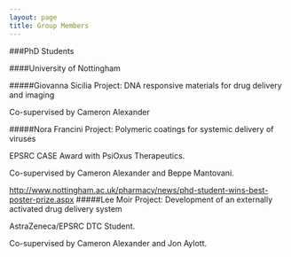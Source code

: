 ```yaml
---
layout: page
title: Group Members
---
```


###PhD Students

####University of Nottingham

#####Giovanna Sicilia 
Project: DNA responsive materials for drug delivery and imaging

Co-supervised by Cameron Alexander

#####Nora Francini
Project: Polymeric coatings for systemic delivery of viruses

EPSRC CASE Award with PsiOxus Therapeutics. 

Co-supervised by Cameron Alexander and Beppe Mantovani.

http://www.nottingham.ac.uk/pharmacy/news/phd-student-wins-best-poster-prize.aspx
#####Lee Moir
Project: Development of an externally activated drug delivery system

AstraZeneca/EPSRC DTC Student.

Co-supervised by Cameron Alexander and Jon Aylott.
